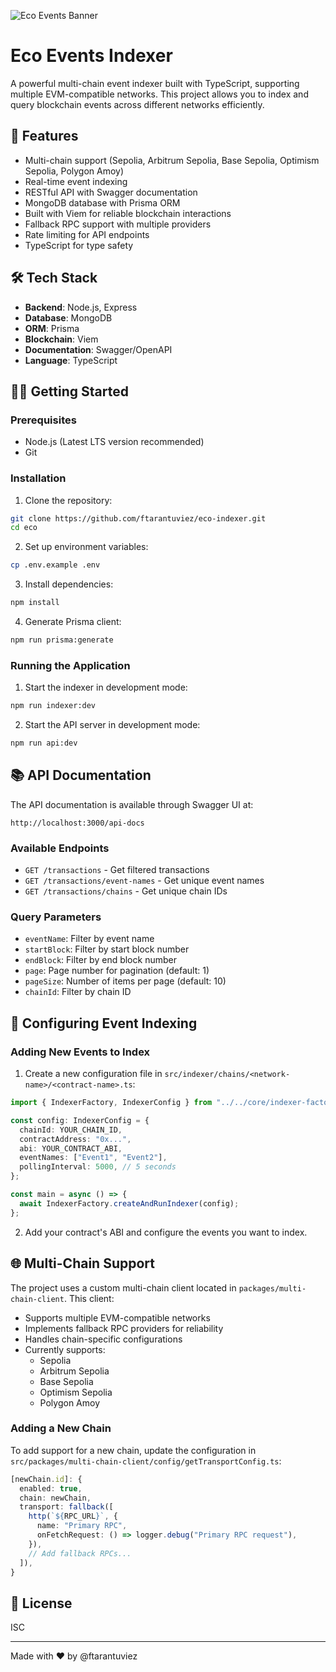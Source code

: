 ![Eco Events Banner](https://media.licdn.com/dms/image/v2/D4E3DAQFKgrVfObTQ_w/image-scale_191_1128/B4EZW0D3QqHMAg-/0/1742482668564/ecoproto_cover?e=1745204400&v=beta&t=Bk3hd1PO7tuunNo8k4fotPbf1ps5sxM9IZ-wpS37o0o)

# Eco Events Indexer

A powerful multi-chain event indexer built with TypeScript, supporting multiple EVM-compatible networks. This project allows you to index and query blockchain events across different networks efficiently.

## 🚀 Features

- Multi-chain support (Sepolia, Arbitrum Sepolia, Base Sepolia, Optimism Sepolia, Polygon Amoy)
- Real-time event indexing
- RESTful API with Swagger documentation
- MongoDB database with Prisma ORM
- Built with Viem for reliable blockchain interactions
- Fallback RPC support with multiple providers
- Rate limiting for API endpoints
- TypeScript for type safety

## 🛠 Tech Stack

- **Backend**: Node.js, Express
- **Database**: MongoDB
- **ORM**: Prisma
- **Blockchain**: Viem
- **Documentation**: Swagger/OpenAPI
- **Language**: TypeScript

## 🏃‍♂️ Getting Started

### Prerequisites

- Node.js (Latest LTS version recommended)
- Git

### Installation

1. Clone the repository:

```bash
git clone https://github.com/ftarantuviez/eco-indexer.git
cd eco
```

2. Set up environment variables:

```bash
cp .env.example .env
```

3. Install dependencies:

```bash
npm install
```

4. Generate Prisma client:

```bash
npm run prisma:generate
```

### Running the Application

1. Start the indexer in development mode:

```bash
npm run indexer:dev
```

2. Start the API server in development mode:

```bash
npm run api:dev
```

## 📚 API Documentation

The API documentation is available through Swagger UI at:

```
http://localhost:3000/api-docs
```

### Available Endpoints

- `GET /transactions` - Get filtered transactions
- `GET /transactions/event-names` - Get unique event names
- `GET /transactions/chains` - Get unique chain IDs

### Query Parameters

- `eventName`: Filter by event name
- `startBlock`: Filter by start block number
- `endBlock`: Filter by end block number
- `page`: Page number for pagination (default: 1)
- `pageSize`: Number of items per page (default: 10)
- `chainId`: Filter by chain ID

## 🔧 Configuring Event Indexing

### Adding New Events to Index

1. Create a new configuration file in `src/indexer/chains/<network-name>/<contract-name>.ts`:

```typescript
import { IndexerFactory, IndexerConfig } from "../../core/indexer-factory";

const config: IndexerConfig = {
  chainId: YOUR_CHAIN_ID,
  contractAddress: "0x...",
  abi: YOUR_CONTRACT_ABI,
  eventNames: ["Event1", "Event2"],
  pollingInterval: 5000, // 5 seconds
};

const main = async () => {
  await IndexerFactory.createAndRunIndexer(config);
};
```

2. Add your contract's ABI and configure the events you want to index.

## 🌐 Multi-Chain Support

The project uses a custom multi-chain client located in `packages/multi-chain-client`. This client:

- Supports multiple EVM-compatible networks
- Implements fallback RPC providers for reliability
- Handles chain-specific configurations
- Currently supports:
  - Sepolia
  - Arbitrum Sepolia
  - Base Sepolia
  - Optimism Sepolia
  - Polygon Amoy

### Adding a New Chain

To add support for a new chain, update the configuration in `src/packages/multi-chain-client/config/getTransportConfig.ts`:

```typescript
[newChain.id]: {
  enabled: true,
  chain: newChain,
  transport: fallback([
    http(`${RPC_URL}`, {
      name: "Primary RPC",
      onFetchRequest: () => logger.debug("Primary RPC request"),
    }),
    // Add fallback RPCs...
  ]),
}
```

## 📝 License

ISC

---

Made with ❤️ by @ftarantuviez
